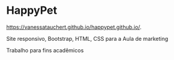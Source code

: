 # HappyPet

https://vanessatauchert.github.io/happypet.github.io/. 

Site responsivo, Bootstrap, HTML, CSS para a Aula de marketing

Trabalho para fins acadêmicos

